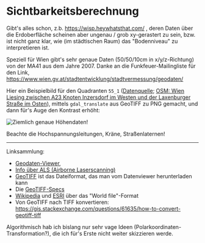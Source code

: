 # Sichtbarkeitsberechnung

Gibt's alles schon, z.b. https://wisp.heywhatsthat.com/ , deren Daten über 
die Erdoberfläche scheinen aber ungenau / grob xy-gerastert zu sein, bzw. ist 
nicht ganz klar, wie (im städtischen Raum) das "Bodenniveau" zu interpretieren 
ist.

Speziell für Wien gibt's sehr genaue Daten (50/50/10cm in x/y/z-Richtung) 
von der MA41 aus dem Jahre 2007. Danke an die Funkfeuer-Mailingliste für 
den Link, https://www.wien.gv.at/stadtentwicklung/stadtvermessung/geodaten/

Hier ein Beispielbild für den Quadranten `55_1` ([Datenquelle](https://www.wien.gv.at/ma41datenviewer/downloads/ma41/geodaten/dom_tif/55_1_dom.zip); [OSM: Wien Liesing zwischen A23 Knoten Inzersdorf im Westen und der Laxenburger Straße im Osten](https://www.openstreetmap.org/search?query=wien%20liesing#map=15/48.1444/16.3497)), 
mittels `gdal_translate` aus GeoTIFF zu PNG gemacht, und dann für's Auge den Kontrast erhöht:

![Ziemlich genaue Höhendaten!](https://github.com/aaaaalbert/funkfeuer-sachen/blob/master/sichtbarkeit/55_1.png)

Beachte die Hochspannungsleitungen, Kräne, Straßenlaternen!

-----


Linksammlung:
* [Geodaten-Viewer](https://www.wien.gv.at/ma41datenviewer/public/start.aspx), 
* [Info über ALS (Airborne Laserscanning)](https://www.wien.gv.at/stadtentwicklung/stadtvermessung/geodaten/als/produkt.html)
* [GeoTIFF](https://trac.osgeo.org/geotiff/) ist das Dateiformat, das man vom Datenviewer herunterladen kann
* Die [GeoTIFF-Specs](http://www.remotesensing.org/geotiff/spec/geotiff1.html)
* [Wikipedia](https://en.wikipedia.org/wiki/World_file) und [ESRI](http://webhelp.esri.com/arcgisdesktop/9.3/index.cfm?pid=3034&topicname=World_files_for_raster_datasets)
über das "World file"-Format
* Von GeoTIFF nach TIFF konvertieren: https://gis.stackexchange.com/questions/61635/how-to-convert-geotiff-tiff

Algorithmisch hab ich bislang nur sehr vage Ideen (Polarkoordinaten-Transformation?), 
die ich für's Erste nicht weiter skizzieren werde.
